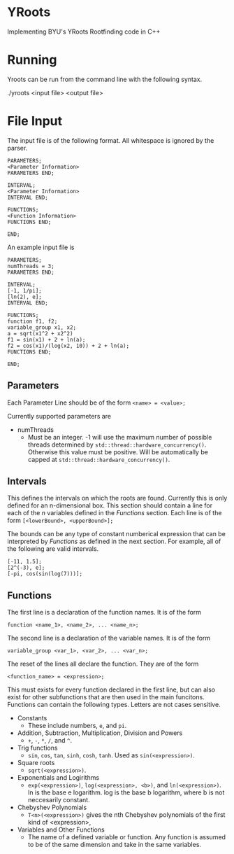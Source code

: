 # YRoots
Implementing BYU's YRoots Rootfinding code in C++

# Running
Yroots can be run from the command line with the following syntax.

./yroots \<input file\> \<output file\>

# File Input

The input file is of the following format. All whitespace is ignored by the parser.

```
PARAMETERS;
<Parameter Information>
PARAMETERS END;

INTERVAL;
<Parameter Information>
INTERVAL END;

FUNCTIONS;
<Function Information>
FUNCTIONS END;

END;
```

An example input file is
```
PARAMETERS;
numThreads = 3;
PARAMETERS END;

INTERVAL;
[-1, 1/pi];
[ln(2), e];
INTERVAL END;

FUNCTIONS;
function f1, f2;
variable_group x1, x2;
a = sqrt(x1^2 + x2^2)
f1 = sin(x1) + 2 + ln(a);
f2 = cos(x1)/(log(x2, 10)) + 2 + ln(a);
FUNCTIONS END;

END;
```

## Parameters
Each Parameter Line should be of the form
```<name> = <value>;```

Currently supported parameters are
* numThreads
  * Must be an integer. -1 will use the maximum number of possible threads determined by `std::thread::hardware_concurrency()`. Otherwise this value must be positive. Will be automatically be capped at `std::thread::hardware_concurrency()`.
  
 
## Intervals
This defines the intervals on which the roots are found. Currently this is only defined for an n-dimensional box. This section should contain a line for each of the _n_ variables defined in the _Functions_ section. Each line is of the form
```[<lowerBound>, <upperBound>];```

The bounds can be any type of constant numberical expression that can be interpreted by _Functions_ as defined in the next section.
For example, all of the following are valid intervals.
```
[-11, 1.5];
[2^(-3), e];
[-pi, cos(sin(log(7)))];
```

## Functions
The first line is a declaration of the function names. It is of the form
```
function <name_1>, <name_2>, ... <name_n>;
```

The second line is a declaration of the variable names. It is of the form
```
variable_group <var_1>, <var_2>, ... <var_n>;
```

The reset of the lines all declare the function. They are of the form
```
<function_name> = <expression>;
```

This must exists for every function declared in the first line, but can also exist for other subfunctions that are then used in the main funcitons. Functions can contain the following types. Letters are not cases sensitive. 
* Constants
  * These include numbers, `e`, and `pi`.
* Addition, Subtraction, Multiplication, Division and Powers
  * `+`, `-`, `*`, `/`, and `^`.
* Trig functions
  * `sin`, `cos`, `tan`, `sinh`, `cosh`, `tanh`. Used as `sin(<expression>)`.
* Square roots
  * `sqrt(<expression>)`.
* Exponentials and Logirithms
  * `exp(<expression>)`, `log(<expression>, <b>)`, and `ln(<expression>)`. ln is the base e logarithm. log is the base b logarithm, where b is not neccesarily constant.
* Chebyshev Polynomials
  * `T<n>(<expression>)` gives the nth Chebyshev polynomials of the first kind of \<expression\>, 
* Variables and Other Functions
  * The name of a defined variable or function. Any function is assumed to be of the same dimension and take in the same variables.


